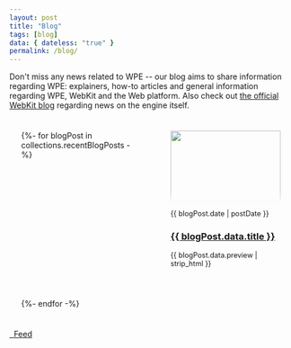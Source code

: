 ```yaml
---
layout: post
title: "Blog"
tags: [blog]
data: { dateless: "true" }
permalink: /blog/
---
```


Don't miss any news related to WPE -- our blog aims to share information regarding WPE: explainers, how-to articles and general information regarding WPE, WebKit
and the Web platform. Also check out [the official WebKit blog](https://webkit.org/blog/) regarding news on the engine itself. 

<style>
.card ol {
	padding: 1.5em;
}
@media (min-width: 60em) {
	.card ol {
		display: grid;
		grid-template-columns: repeat(2, 1fr);
		gap: 3em 5em;
	}
}
.card ol img {
	width: 100%;
	height: 9em;
	margin-block: 0 1em;
	object-fit: cover;
	object-position: top center;
	mask: linear-gradient(0deg, #FFF0, 0.5em, #FFFF 1.5em);
}
.card ol h4 {
	
}
.card ol p, .card ol time {
	font-size: 90%;
}
</style>

<div class="card">
  <ol reversed role="list" class="w-list-unstyled" style="margin: 1rem 0 1rem 0; list-style: none;">
    {%- for blogPost in collections.recentBlogPosts -%}
      <li class="listitem">
      	<img src="{{ blogPost.data.thumbnail }}" alt="">
				<time>{{ blogPost.date | postDate }}</time>
				<h3><a href="{{ blogPost.url | url }}">{{ blogPost.data.title }}</a></h3>
				<p>{{ blogPost.data.preview | strip_html }}</p>
			</li>
    {%- endfor -%}
  </ol>
<a class="btn" href="{{ '/blog.xml' | url }}"><i class="icon-feed"></i>&nbsp;&nbsp;Feed</a>
</div>

